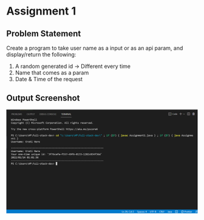 # Assignment 1

## Problem Statement

Create a program to take user name as a input or as an api param, and display/return the following:

1. A random generated id -> Different every time
2. Name that comes as a param
3. Date & Time of the request

## Output Screenshot
![Output Screenshot](https://github.com/kraticodes/full-stack-dev/blob/main/Output-Screenshot.png)
